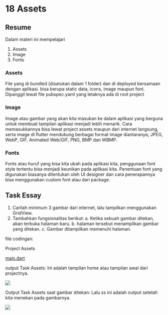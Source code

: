 # 18 Assets

## Resume
Dalam materi ini mempelajari
1. Assets
2. Image
3. Fonts


### Assets
File yang di bundled (disatukan dalam 1 folder) dan di deployed bersamaan dengan aplikasi. bisa berupa static data, icons, image maupun font. Dipanggil lewat file pubspec.yaml yang letaknya ada di root project

### Image
Image atau gambar yang akan kita masukan ke dalam aplikasi yang berguna untuk membuat tampilan aplikasi menjadi lebih menarik. Cara memasukkannya bisa lewat project assets maupun dari internet langsung, serta image di flutter mendukung berbagai format image diantaranya; JPEG, WebP, GIF, Animated Web/GIF, PNG, BMP dan WBMP.

### Fonts
Fonts atau huruf yang bisa kita ubah pada aplikasi kita, penggunaan font style tertentu bisa menjadi keunikan pada aplikasi kita. Penentuan font yang digunakan biasanya ditentukan oleh UI designer dan cara penerapannya bisa menggunakan custom font atau dari package.


## Task Essay
1. Carilah minimum 3 gambar dari internet, lalu tampilkan menggunakan GridView.
2. Tambahkan fungsionalitas berikut:
    a. Ketika sebuah gambar ditekan, akan terbuka halaman baru.
    b. halaman tersebut menampilkan gambar yang ditekan.
    c. Gambar ditampilkan memenuhi halaman.

file codingan:

Project Assets


[main.dart](https://github.com/fraihan-dw/flutter_muhammad-raihan-firdaus/blob/main/18_Assets/Praktikum/flutter_assets/lib/main.dart)


output Task Assets:
Ini adalah tampilan home atau tampilan awal dari projectnya.


![](https://github.com/fraihan-dw/flutter_muhammad-raihan-firdaus/blob/main/18_Assets/Screenshot/Screenshot_1648629434.png?raw=true)


Output Task Assets saat gambar ditekan:
Lalu ss ini adalah output setelah kita menekan pada gambarnya.


![](https://github.com/fraihan-dw/flutter_muhammad-raihan-firdaus/blob/main/18_Assets/Screenshot/Screenshot_1648629811.png?raw=true)